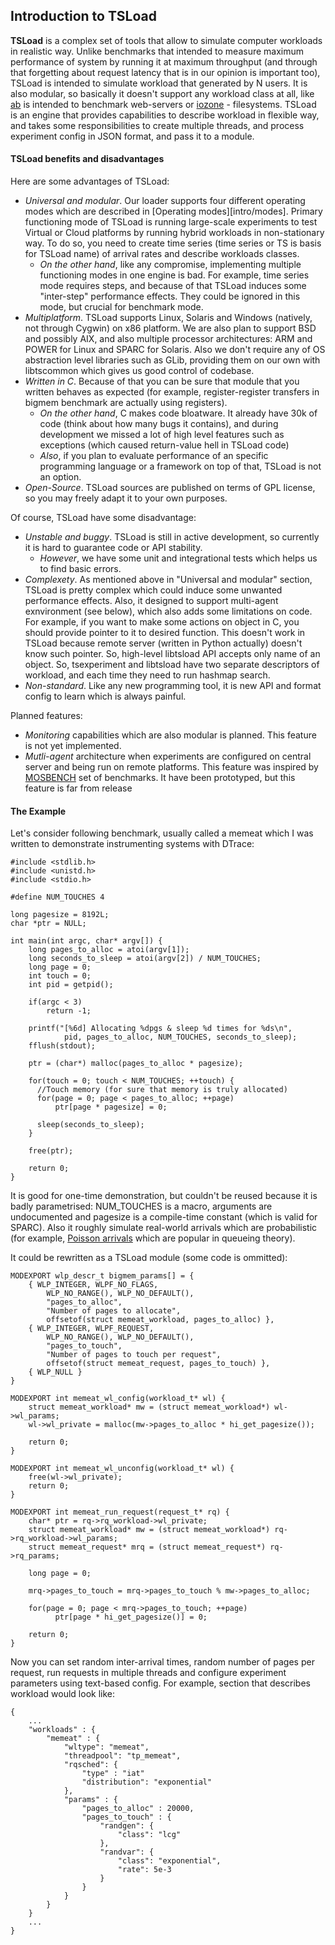 ## Introduction to TSLoad

 __TSLoad__ is a complex set of tools that allow to simulate computer workloads in realistic way. Unlike benchmarks that intended to measure maximum performance of system by running it at maximum throughput (and through that forgetting about request latency that is in our opinion is important too), TSLoad is intended to simulate workload that generated by N users. It is also modular, so basically it doesn't support any workload class at all, like [ab](http://httpd.apache.org/docs/2.2/programs/ab.html) is intended to benchmark web-servers or  [iozone](http://www.iozone.org/) - filesystems. TSLoad is an engine that provides capabilities to describe workload in flexible way, and takes some responsibilities to create multiple threads, and process experiment config in JSON format, and pass it to a module.  

#### TSLoad benefits and disadvantages

Here are some advantages of TSLoad:
  * _Universal and modular_. Our loader supports four different operating modes which are described in [Operating modes][intro/modes]. Primary functioning mode of TSLoad is running large-scale experiments to test Virtual or Cloud platforms by running hybrid workloads in non-stationary way. To do so, you need to create time series (time series or TS is basis for TSLoad name) of arrival rates and describe workloads classes. 
     * _On the other hand_, like any compromise, implementing multiple functioning modes in one engine is bad. For example, time series mode requires steps, and because of that TSLoad induces some "inter-step" performance effects. They could be ignored in this mode, but crucial for benchmark mode.
  *  _Multiplatform_. TSLoad supports Linux, Solaris and Windows (natively, not through Cygwin) on x86 platform. We are also plan to support BSD and possibly AIX, and also multiple processor architectures: ARM and POWER for Linux and SPARC for Solaris. Also we don't require any of OS abstraction level libraries such as GLib, providing them on our own with libtscommon which gives us good control of codebase. 
  * _Written in C_. Because of that you can be sure that module that you written behaves as expected (for example, register-register transfers in bigmem benchmark are actually using registers).
     * _On the other hand_, C makes code bloatware. It already have 30k of code (think about how many bugs it contains), and during development we missed a lot of high level features such as exceptions (which caused return-value hell in TSLoad code)
     * _Also_, if you plan to evaluate performance of an specific programming language or a framework on top of that, TSLoad is not an option.
 * _Open-Source_. TSLoad sources are published on terms of GPL license, so you may freely adapt it to your own purposes.
 
Of course, TSLoad have some disadvantage:
 * _Unstable and buggy_. TSLoad is still in active development, so currently it is hard to guarantee code or API stability.
     * _However_, we have some unit and integrational tests which helps us to find basic errors.
 * _Complexety_. As mentioned above in "Universal and modular" section, TSLoad is pretty complex which could induce some unwanted performance effects. Also, it designed to support multi-agent exnvironment (see below), which also adds some limitations on code. For example, if you want to make some actions on object in C, you should provide pointer to it to desired function. This doesn't work in TSLoad because remote server (written in Python actually) doesn't know such pointer. So, high-level libtsload API accepts only name of an object. So, tsexperiment and libtsload have two separate descriptors of workload, and each time they need to run hashmap search. 
 * _Non-standard_. Like any new programming tool, it is new API and format config to learn which is always painful.
 
Planned features:
 * _Monitoring_ capabilities which are also modular is planned. This feature is not yet implemented.
 * _Mutli-agent_ architecture when experiments are configured on central server and being run on remote platforms. This feature was inspired by [MOSBENCH](http://pdos.csail.mit.edu/mosbench/) set of benchmarks. It have been prototyped, but this feature is far from release

#### The Example

Let's consider following benchmark, usually called a memeat which I was written to demonstrate instrumenting systems with DTrace:

```
#include <stdlib.h>
#include <unistd.h>
#include <stdio.h>

#define NUM_TOUCHES 4

long pagesize = 8192L;
char *ptr = NULL;

int main(int argc, char* argv[]) {
	long pages_to_alloc = atoi(argv[1]);
	long seconds_to_sleep = atoi(argv[2]) / NUM_TOUCHES;
	long page = 0;
	int touch = 0;
	int pid = getpid();
	
	if(argc < 3)
		return -1;
	
	printf("[%6d] Allocating %dpgs & sleep %d times for %ds\n", 
			pid, pages_to_alloc, NUM_TOUCHES, seconds_to_sleep);
	fflush(stdout);
	
	ptr = (char*) malloc(pages_to_alloc * pagesize);
	
	for(touch = 0; touch < NUM_TOUCHES; ++touch) {
	  //Touch memory (for sure that memory is truly allocated)
	  for(page = 0; page < pages_to_alloc; ++page) 
		  ptr[page * pagesize] = 0;
	  
	  sleep(seconds_to_sleep);
	}
	
	free(ptr);
	
    return 0;
}
```

It is good for one-time demonstration, but couldn't be reused because it is badly parametrised: NUM_TOUCHES is a macro, arguments are undocumented and pagesize is a compile-time constant (which is valid for SPARC). Also it roughly simulate real-world arrivals which are probabilistic (for example, [Poisson arrivals](http://en.wikipedia.org/wiki/Poisson_process) which are popular in queueing theory).

It could be rewritten as a TSLoad module (some code is ommitted):

```
MODEXPORT wlp_descr_t bigmem_params[] = {
	{ WLP_INTEGER, WLPF_NO_FLAGS,
		WLP_NO_RANGE(), WLP_NO_DEFAULT(),
		"pages_to_alloc",
		"Number of pages to allocate",
		offsetof(struct memeat_workload, pages_to_alloc) },
	{ WLP_INTEGER, WLPF_REQUEST,
		WLP_NO_RANGE(), WLP_NO_DEFAULT(),
		"pages_to_touch",
		"Number of pages to touch per request",
		offsetof(struct memeat_request, pages_to_touch) },
	{ WLP_NULL }
}

MODEXPORT int memeat_wl_config(workload_t* wl) {
	struct memeat_workload* mw = (struct memeat_workload*) wl->wl_params;
	wl->wl_private = malloc(mw->pages_to_alloc * hi_get_pagesize());
	
	return 0;
}

MODEXPORT int memeat_wl_unconfig(workload_t* wl) {
	free(wl->wl_private);
	return 0;
}

MODEXPORT int memeat_run_request(request_t* rq) {
	char* ptr = rq->rq_workload->wl_private;
	struct memeat_workload* mw = (struct memeat_workload*) rq->rq_workload->wl_params;
	struct memeat_request* mrq = (struct memeat_request*) rq->rq_params;
	
	long page = 0;
	
	mrq->pages_to_touch = mrq->pages_to_touch % mw->pages_to_alloc;
	
	for(page = 0; page < mrq->pages_to_touch; ++page) 
		  ptr[page * hi_get_pagesize()] = 0;
	
	return 0;
}
```	

Now you can set random inter-arrival times, random number of pages per request, run requests in multiple threads and configure experiment parameters using text-based config. For example, section that describes workload would look like:

```
{
	...
	"workloads" : {
		"memeat" : {
			"wltype": "memeat",
			"threadpool": "tp_memeat",
			"rqsched": {
				"type" : "iat"
				"distribution": "exponential"
			},
			"params" : {
				"pages_to_alloc" : 20000,
				"pages_to_touch" : {
					"randgen": {
                        "class": "lcg"
                    },
					"randvar": {
						"class": "exponential",
						"rate": 5e-3
					}
				}
			}
		}
	}
	...
}
```


 
    